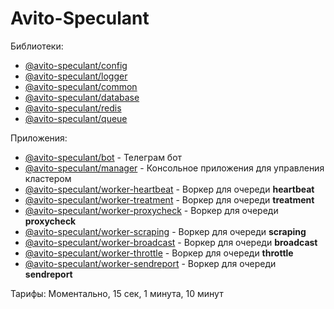 Avito-Speculant
===============

Библиотеки:

* [@avito-speculant/config](https://github.com/bitnoize/avito-speculant/tree/main/libs/config)
* [@avito-speculant/logger](https://github.com/bitnoize/avito-speculant/tree/main/libs/logger)
* [@avito-speculant/common](https://github.com/bitnoize/avito-speculant/tree/main/libs/common)
* [@avito-speculant/database](https://github.com/bitnoize/avito-speculant/tree/main/libs/database)
* [@avito-speculant/redis](https://github.com/bitnoize/avito-speculant/tree/main/libs/redis)
* [@avito-speculant/queue](https://github.com/bitnoize/avito-speculant/tree/main/libs/queue)

Приложения:
* [@avito-speculant/bot](https://github.com/bitnoize/avito-speculant/tree/main/apps/bot) - Телеграм бот
* [@avito-speculant/manager](https://github.com/bitnoize/avito-speculant/tree/main/apps/manager) - Консольное приложения для управления кластером
* [@avito-speculant/worker-heartbeat](https://github.com/bitnoize/avito-speculant/tree/main/apps/worker-heartbeat) - Воркер для очереди **heartbeat**
* [@avito-speculant/worker-treatment](https://github.com/bitnoize/avito-speculant/tree/main/apps/worker-treatment) - Воркер для очереди **treatment**
* [@avito-speculant/worker-proxycheck](https://github.com/bitnoize/avito-speculant/tree/main/apps/worker-proxycheck) - Воркер для очереди **proxycheck**
* [@avito-speculant/worker-scraping](https://github.com/bitnoize/avito-speculant/tree/main/apps/worker-scraping) - Воркер для очереди **scraping**
* [@avito-speculant/worker-broadcast](https://github.com/bitnoize/avito-speculant/tree/main/apps/worker-broadcast) - Воркер для очереди **broadcast**
* [@avito-speculant/worker-throttle](https://github.com/bitnoize/avito-speculant/tree/main/apps/worker-throttle) - Воркер для очереди **throttle**
* [@avito-speculant/worker-sendreport](https://github.com/bitnoize/avito-speculant/tree/main/apps/worker-sendreport) - Воркер для очереди **sendreport**

Тарифы: Моментально, 15 сек, 1 минута, 10 минут

